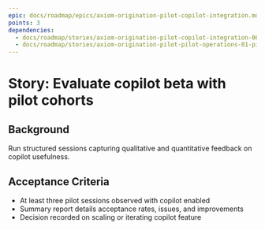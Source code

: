 ```yaml
---
epic: docs/roadmap/epics/axiom-origination-pilot-copilot-integration.md
points: 3
dependencies:
  - docs/roadmap/stories/axiom-origination-pilot-copilot-integration-06-feedback-loop.md
  - docs/roadmap/stories/axiom-origination-pilot-pilot-operations-01-pilot-recruitment.md
---
```

# Story: Evaluate copilot beta with pilot cohorts

## Background
Run structured sessions capturing qualitative and quantitative feedback on copilot usefulness.

## Acceptance Criteria
- At least three pilot sessions observed with copilot enabled
- Summary report details acceptance rates, issues, and improvements
- Decision recorded on scaling or iterating copilot feature
